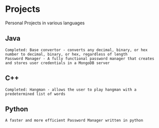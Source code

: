 # Projects
Personal Projects in various languages
## Java
    Completed: Base convertor - converts any decimal, binary, or hex number to decimal, binary, or hex, regardless of length
    Password Manager - A fully functional password manager that creates and stores user credentials in a MongoDB server
## C++
    Completed: Hangman - allows the user to play hangman with a predetermined list of words
## Python
    A faster and more efficient Password Manager written in python
